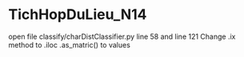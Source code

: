 # TichHopDuLieu_N14

open file classify/charDistClassifier.py
line 58 and line 121
Change .ix method to .iloc
       .as_matric() to values 
